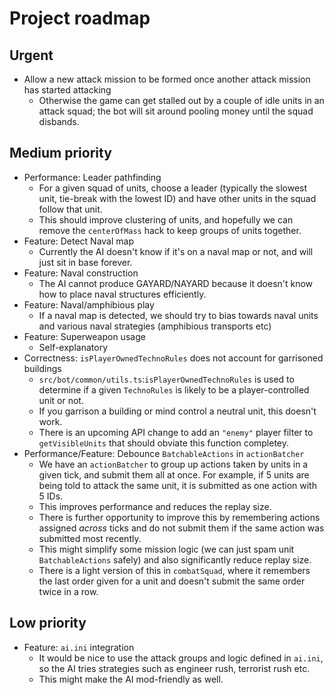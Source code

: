 # Project roadmap

## Urgent

-   Allow a new attack mission to be formed once another attack mission has started attacking
    -   Otherwise the game can get stalled out by a couple of idle units in an attack squad; the bot will sit around pooling money until the squad disbands.

## Medium priority

-   Performance: Leader pathfinding
    -   For a given squad of units, choose a leader (typically the slowest unit, tie-break with the lowest ID) and have other units in the squad follow that unit.
    -   This should improve clustering of units, and hopefully we can remove the `centerOfMass` hack to keep groups of units together.
-   Feature: Detect Naval map
    -   Currently the AI doesn't know if it's on a naval map or not, and will just sit in base forever.
-   Feature: Naval construction
    -   The AI cannot produce GAYARD/NAYARD because it doesn't know how to place naval structures efficiently.
-   Feature: Naval/amphibious play
    -   If a naval map is detected, we should try to bias towards naval units and various naval strategies (amphibious transports etc)
-   Feature: Superweapon usage
    -   Self-explanatory
-   Correctness: `isPlayerOwnedTechnoRules` does not account for garrisoned buildings
    -   `src/bot/common/utils.ts`:`isPlayerOwnedTechnoRules` is used to determine if a given `TechnoRules` is likely to be a player-controlled unit or not.
    -   If you garrison a building or mind control a neutral unit, this doesn't work.
    -   There is an upcoming API change to add an `"enemy"` player filter to `getVisibleUnits` that should obviate this function completey.
-   Performance/Feature: Debounce `BatchableActions` in `actionBatcher`
    -   We have an `actionBatcher` to group up actions taken by units in a given tick, and submit them all at once. For example, if 5 units are being told to attack the same unit, it is submitted as one action with 5 IDs.
    -   This improves performance and reduces the replay size.
    -   There is further opportunity to improve this by remembering actions assigned _across_ ticks and do not submit them if the same action was submitted most recently.
    -   This might simplify some mission logic (we can just spam unit `BatchableActions` safely) and also significantly reduce replay size.
    -   There is a light version of this in `combatSquad`, where it remembers the last order given for a unit and doesn't submit the same order twice in a row.

## Low priority

-   Feature: `ai.ini` integration
    -   It would be nice to use the attack groups and logic defined in `ai.ini`, so the AI tries strategies such as engineer rush, terrorist rush etc.
    -   This might make the AI mod-friendly as well.
